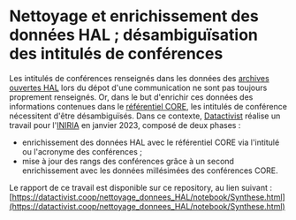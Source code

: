 # Nettoyage et enrichissement des données HAL ; désambiguïsation des intitulés de conférences

Les intitulés de conférences renseignés dans les données des [archives ouvertes HAL](https://hal.science/) lors du dépot d'une communication ne sont pas toujours proprement renseignés. Or, dans le but d'enrichir ces données des informations contenues dans le [référentiel CORE](http://portal.core.edu.au/conf-ranks/), les intitulés de conférence nécessitent d'être désambiguïsés. Dans ce contexte, [Datactivist](https://datactivist.coop/fr/) réalise un travail pour l'[INIRIA](https://www.inria.fr/fr) en janvier 2023, composé de deux phases : 

- enrichissement des données HAL avec le référentiel CORE via l'intitulé ou l'acronyme des conférences ;
- mise à jour des rangs des conférences grâce à un second enrichissement avec les données millésimées des conférences CORE.

Le rapport de ce travail est disponible sur ce repository, au lien suivant : [https://datactivist.coop/nettoyage_donnees_HAL/notebook/Synthese.html](https://datactivist.coop/nettoyage_donnees_HAL/notebook/Synthese.html)
